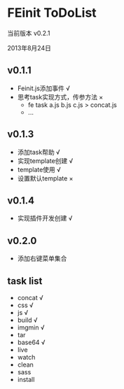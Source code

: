 FEinit ToDoList
=======
当前版本 v0.2.1

2013年8月24日

## v0.1.1
 * Feinit.js添加事件 √
 * 思考task实现方式，传参方法 ×
    * fe task a.js b.js c.js > concat.js
    * ...

## v0.1.3
 * 添加task帮助 √
 * 实现template创建 √
 * template使用 √
 * 设置默认template ×

## v0.1.4
 * 实现插件开发创建 √

## v0.2.0
 * 添加右键菜单集合

## task list
 * concat   √
 * css      √
 * js       √
 * build    √   
 * imgmin   √
 * tar
 * base64   √
 * live
 * watch
 * clean
 * sass
 * install